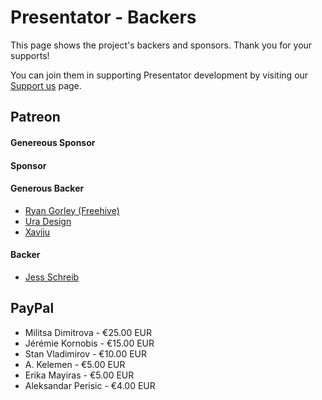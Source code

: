 Presentator - Backers
======================================================================

This page shows the project's backers and sponsors. Thank you for your supports!

You can join them in supporting Presentator development by visiting our [Support us](https://presentator.io/support-us) page.


## Patreon

#### Genereous Sponsor

#### Sponsor

#### Generous Backer
- [Ryan Gorley (Freehive)](https://freehive.com/)
- [Ura Design](https://ura.design/)
- [Xaviju](https://xaviju.github.io/)

#### Backer
- [Jess Schreib](https://www.facebook.com/JanyalaIllustrations/)

## PayPal
- Militsa Dimitrova - €25.00 EUR
- Jérémie Kornobis - €15.00 EUR
- Stan Vladimirov - €10.00 EUR
- A. Kelemen - €5.00 EUR
- Erika Mayiras - €5.00 EUR
- Aleksandar Perisic - €4.00 EUR
